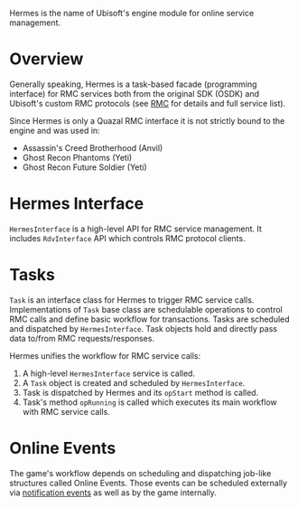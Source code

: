 Hermes is the name of Ubisoft's engine module for online service management.

# Overview

Generally speaking, Hermes is a task-based facade (programming interface) for RMC services both from the original SDK (OSDK) and Ubisoft's custom RMC protocols (see [RMC](RMC.md) for details and full service list).

Since Hermes is only a Quazal RMC interface it is not strictly bound to the engine and was used in:
- Assassin's Creed Brotherhood (Anvil)
- Ghost Recon Phantoms (Yeti)
- Ghost Recon Future Soldier (Yeti)

# Hermes Interface

`HermesInterface` is a high-level API for RMC service management. It includes `RdvInterface` API which controls RMC protocol clients.

# Tasks

`Task` is an interface class for Hermes to trigger RMC service calls. Implementations of `Task` base class are schedulable operations to control RMC calls and define basic workflow for transactions. Tasks are scheduled and dispatched by `HermesInterface`. Task objects hold and directly pass data to/from RMC requests/responses.

Hermes unifies the workflow for RMC service calls:
1. A high-level `HermesInterface` service is called.
2. A `Task` object is created and scheduled by `HermesInterface`.
3. Task is dispatched by Hermes and its `opStart` method is called.
4. Task's method `opRunning` is called which executes its main workflow with RMC service calls.


# Online Events

The game's workflow depends on scheduling and dispatching job-like structures called Online Events. Those events can be scheduled externally via [notification events](/RMC-Notification-Protocol.md) as well as by the game internally.